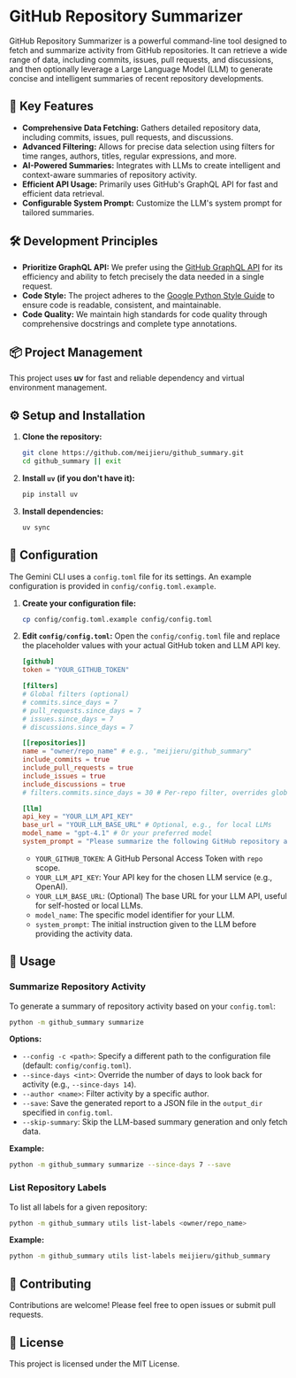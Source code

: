 # GitHub Repository Summarizer

GitHub Repository Summarizer is a powerful command-line tool designed to fetch and summarize activity from GitHub repositories. It can retrieve a wide range of data, including commits, issues, pull requests, and discussions, and then optionally leverage a Large Language Model (LLM) to generate concise and intelligent summaries of recent repository developments.

## 🚀 Key Features

- **Comprehensive Data Fetching:** Gathers detailed repository data, including commits, issues, pull requests, and discussions.
- **Advanced Filtering:** Allows for precise data selection using filters for time ranges, authors, titles, regular expressions, and more.
- **AI-Powered Summaries:** Integrates with LLMs to create intelligent and context-aware summaries of repository activity.
- **Efficient API Usage:** Primarily uses GitHub's GraphQL API for fast and efficient data retrieval.
- **Configurable System Prompt:** Customize the LLM's system prompt for tailored summaries.

## 🛠️ Development Principles

- **Prioritize GraphQL API:** We prefer using the [GitHub GraphQL API](https://docs.github.com/en/graphql/guides/forming-calls-with-graphql) for its efficiency and ability to fetch precisely the data needed in a single request.
- **Code Style:** The project adheres to the [Google Python Style Guide](https://google.github.io/styleguide/pyguide.html) to ensure code is readable, consistent, and maintainable.
- **Code Quality:** We maintain high standards for code quality through comprehensive docstrings and complete type annotations.

## 📦 Project Management

This project uses **uv** for fast and reliable dependency and virtual environment management.

## ⚙️ Setup and Installation

1.  **Clone the repository:**

    ```bash
    git clone https://github.com/meijieru/github_summary.git
    cd github_summary || exit
    ```

2.  **Install `uv` (if you don't have it):**

    ```bash
    pip install uv
    ```

3.  **Install dependencies:**
    ```bash
    uv sync
    ```

## 📝 Configuration

The Gemini CLI uses a `config.toml` file for its settings. An example configuration is provided in `config/config.toml.example`.

1.  **Create your configuration file:**

    ```bash
    cp config/config.toml.example config/config.toml
    ```

2.  **Edit `config/config.toml`:**
    Open the `config/config.toml` file and replace the placeholder values with your actual GitHub token and LLM API key.

    ```toml
    [github]
    token = "YOUR_GITHUB_TOKEN"

    [filters]
    # Global filters (optional)
    # commits.since_days = 7
    # pull_requests.since_days = 7
    # issues.since_days = 7
    # discussions.since_days = 7

    [[repositories]]
    name = "owner/repo_name" # e.g., "meijieru/github_summary"
    include_commits = true
    include_pull_requests = true
    include_issues = true
    include_discussions = true
    # filters.commits.since_days = 30 # Per-repo filter, overrides global if set

    [llm]
    api_key = "YOUR_LLM_API_KEY"
    base_url = "YOUR_LLM_BASE_URL" # Optional, e.g., for local LLMs
    model_name = "gpt-4.1" # Or your preferred model
    system_prompt = "Please summarize the following GitHub repository activity:"
    ```

    - `YOUR_GITHUB_TOKEN`: A GitHub Personal Access Token with `repo` scope.
    - `YOUR_LLM_API_KEY`: Your API key for the chosen LLM service (e.g., OpenAI).
    - `YOUR_LLM_BASE_URL`: (Optional) The base URL for your LLM API, useful for self-hosted or local LLMs.
    - `model_name`: The specific model identifier for your LLM.
    - `system_prompt`: The initial instruction given to the LLM before providing the activity data.

## 🚀 Usage

### Summarize Repository Activity

To generate a summary of repository activity based on your `config.toml`:

```bash
python -m github_summary summarize
```

**Options:**

- `--config -c <path>`: Specify a different path to the configuration file (default: `config/config.toml`).
- `--since-days <int>`: Override the number of days to look back for activity (e.g., `--since-days 14`).
- `--author <name>`: Filter activity by a specific author.
- `--save`: Save the generated report to a JSON file in the `output_dir` specified in `config.toml`.
- `--skip-summary`: Skip the LLM-based summary generation and only fetch data.

**Example:**

```bash
python -m github_summary summarize --since-days 7 --save
```

### List Repository Labels

To list all labels for a given repository:

```bash
python -m github_summary utils list-labels <owner/repo_name>
```

**Example:**

```bash
python -m github_summary utils list-labels meijieru/github_summary
```

## 🤝 Contributing

Contributions are welcome! Please feel free to open issues or submit pull requests.

## 📄 License

This project is licensed under the MIT License.
